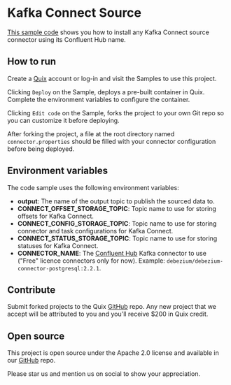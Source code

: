 # Kafka Connect Source

[This sample code](https://github.com/quixio/quix-samples/tree/main/shell/kafka-connect-source) shows you how to install any Kafka Connect source connector using its Confluent Hub name.

## How to run

Create a [Quix](https://portal.platform.quix.ai/self-sign-up?xlink=github) account or log-in and visit the Samples to use this project.

Clicking `Deploy` on the Sample, deploys a pre-built container in Quix. Complete the environment variables to configure the container.

Clicking `Edit code` on the Sample, forks the project to your own Git repo so you can customize it before deploying.

After forking the project, a file at the root directory named `connector.properties` should be filled with your connector configuration before being deployed.

## Environment variables

The code sample uses the following environment variables:

- **output**: The name of the output topic to publish the sourced data to.
- **CONNECT_OFFSET_STORAGE_TOPIC**: Topic name to use for storing offsets for Kafka Connect.
- **CONNECT_CONFIG_STORAGE_TOPIC**: Topic name to use for storing connector and task configurations for Kafka Connect.
- **CONNECT_STATUS_STORAGE_TOPIC**: Topic name to use for storing statuses for Kafka Connect.
- **CONNECTOR_NAME**: The [Confluent Hub](https://www.confluent.io/hub) Kafka connector to use ("Free" licence connectors only for now). Example: `debezium/debezium-connector-postgresql:2.2.1`.

## Contribute

Submit forked projects to the Quix [GitHub](https://github.com/quixio/quix-samples) repo. Any new project that we accept will be attributed to you and you'll receive $200 in Quix credit.

## Open source

This project is open source under the Apache 2.0 license and available in our [GitHub](https://github.com/quixio/quix-samples) repo.

Please star us and mention us on social to show your appreciation.
